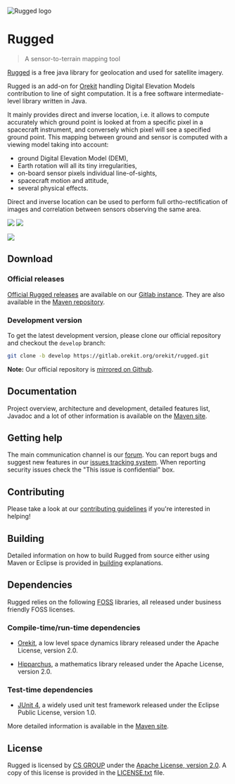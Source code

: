 ![Rugged logo](https://www.orekit.org/rugged/img/rugged-logo-small.jpg)

# Rugged

> A sensor-to-terrain mapping tool

[Rugged](https://www.orekit.org/rugged/  "Rugged homepage") is a free java
library for geolocation and used for satellite imagery.

Rugged is an add-on for [Orekit](https://www.orekit.org/ "Orekit homepage")
handling Digital Elevation Models contribution to line of sight computation. It
is a free software intermediate-level library written in Java.

It mainly provides direct and inverse location, i.e. it allows to compute
accurately which ground point is looked at from a specific pixel in a spacecraft
instrument, and conversely which pixel will see a specified ground point. This
mapping between ground and sensor is computed with a viewing model taking into
account:
* ground Digital Elevation Model (DEM),
* Earth rotation will all its tiny irregularities,
* on-board sensor pixels individual line-of-sights,
* spacecraft motion and attitude,
* several physical effects.

Direct and inverse location can be used to perform full ortho-rectification of
images and correlation between sensors observing the same area.


[![](http://img.shields.io/:license-apache-blue.svg)](http://www.apache.org/licenses/LICENSE-2.0.html)
[![](https://sonar.orekit.org/api/project_badges/measure?project=orekit%3Arugged&metric=alert_status)](https://sonar.orekit.org/dashboard?id=orekit%3Arugged)

[![](https://sonar.orekit.org/api/project_badges/measure?project=orekit%3Arugged&metric=coverage)](https://sonar.orekit.org/component_measures?id=orekit%3Arugged&metric=coverage&view=treemap)

## Download

### Official releases

[Official Rugged releases](https://gitlab.orekit.org/orekit/rugged/-/releases)
are available on our [Gitlab instance](https://gitlab.orekit.org/orekit/rugged).
They are also available in the
[Maven repository](https://mvnrepository.com/artifact/org.orekit/rugged).

### Development version

To get the latest development version, please clone our official repository
and checkout the `develop` branch:

```bash
git clone -b develop https://gitlab.orekit.org/orekit/rugged.git
```
__Note:__ Our official repository is
[mirrored on Github](https://github.com/CS-SI/Rugged).

## Documentation

Project overview, architecture and development, detailed features list,
Javadoc and a lot of other information is available on the
[Maven site](https://www.orekit.org/site-rugged-development/).

## Getting help

The main communication channel is our [forum](https://forum.orekit.org/). You
can report bugs and suggest new features in our
[issues tracking system](https://gitlab.orekit.org/orekit/rugged/-/issues). When
reporting security issues check the "This issue is confidential" box.

## Contributing

Please take a look at our
[contributing guidelines](https://www.orekit.org/site-rugged-latest/contributing.html)
if you're interested in helping!

## Building

Detailed information on how to build Rugged from source either using Maven or
Eclipse is provided in
[building](https://www.orekit.org/site-rugged-latest/building.html) explanations.

## Dependencies

Rugged relies on the following
[FOSS](https://en.wikipedia.org/wiki/Free_and_open-source_software) libraries,
all released under business friendly FOSS licenses.

### Compile-time/run-time dependencies

* [Orekit](https://www.orekit.org/), a low level space dynamics library released
  under the Apache License, version 2.0.

* [Hipparchus](https://hipparchus.org/), a mathematics library released under
  the Apache License, version 2.0.

### Test-time dependencies

* [JUnit 4](http://www.junit.org/), a widely used unit test framework released
  under the Eclipse Public License, version 1.0.

More detailed information is available in the
[Maven site](https://www.orekit.org/site-rugged-development/dependencies.html).

## License

Rugged is licensed by [CS GROUP](https://www.csgroup.eu/) under
the [Apache License, version 2.0](http://www.apache.org/licenses/LICENSE-2.0.html).
A copy of this license is provided in the [LICENSE.txt](LICENSE.txt) file.
